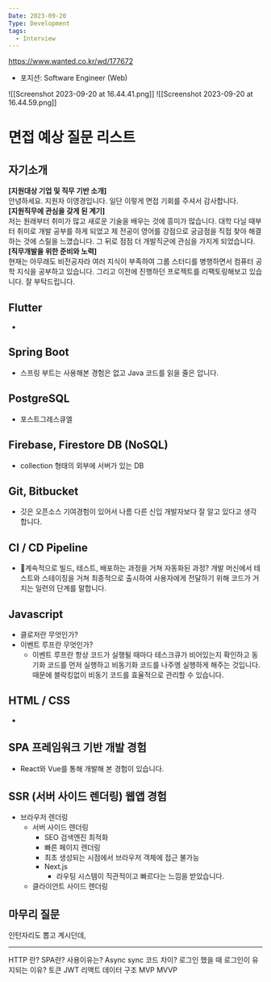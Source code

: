 ```yaml
---
Date: 2023-09-20
Type: Development
tags:
  - Interview
---
```

https://www.wanted.co.kr/wd/177672

- 포지션: Software Engineer (Web)

![[Screenshot 2023-09-20 at 16.44.41.png]]
![[Screenshot 2023-09-20 at 16.44.59.png]]

# 면접 예상 질문 리스트
## 자기소개
**[지원대상 기업 및 직무 기반 소개]**  
안녕하세요. 지원자 이영경입니다. 일단 이렇게 면접 기회를 주셔서 감사합니다.  
**[지원직무에 관심을 갖게 된 계기]**  
저는 원래부터 취미가 많고 새로운 기술을 배우는 것에 흥미가 많습니다. 대학 다닐 때부터 취미로 개발 공부를 하게 되었고 제 전공이 영어를 강점으로 궁금점을 직접 찾아 해결하는 것에 스릴을 느꼈습니다. 그 뒤로 점점 더 개발직군에 관심을 가지게 되었습니다.  
**[직무개발을 위한 준비와 노력]**  
현재는 아무래도 비전공자라 여러 지식이 부족하여 그룹 스터디를 병행하면서 컴퓨터 공학 지식을 공부하고 있습니다. 그리고 이전에 진행하던 프로젝트를 리팩토링해보고 있습니다. 
잘 부탁드립니다.
## Flutter
- 
## Spring Boot
- 스프링 부트는 사용해본 경험은 없고 Java 코드를 읽을 줄은 압니다.
## PostgreSQL
- 포스트그레스큐엘
## Firebase, Firestore DB (NoSQL)
- collection 형태의 외부에 서버가 있는 DB
## Git, Bitbucket
- 깃은 오픈소스 기여경험이 있어서 나름 다른 신입 개발자보다 잘 알고 있다고 생각합니다. 
## CI / CD Pipeline
- 계속적으로 빌드, 테스트, 배포하는 과정을 거쳐 자동화된 과정?
  개발 머신에서 테스트와 스테이징을 거쳐 최종적으로 출시하여 사용자에게 전달하기 위해 코드가 거치는 일련의 단계를 말합니다.
## Javascript
- 클로저란 무엇인가?
- 이벤트 루프란 무엇인가?
	- 이벤트 루프란 항상 코드가 실행될 때마다 테스크큐가 비어있는지 확인하고 동기화 코드를 먼저 실행하고 비동기화 코드를 나주엥 실행하게 해주는 것입니다. 때문에 블락킹없이 비동기 코드를 효율적으로 관리할 수 있습니다. 
## HTML / CSS
- 
## SPA 프레임워크 기반 개발 경험
- React와 Vue를 통해 개발해 본 경험이 있습니다. 
## SSR (서버 사이드 렌더링) 웹앱 경험
- 브라우저 렌더링
	- 서버 사이드 렌더링
		- SEO 검색엔진 최적화
		- 빠른 페이지 렌더링
		- 최초 생성되는 시점에서 브라우저 객체에 접근 불가능
		- Next.js
			- 라우팅 시스템이 직관적이고 빠르다는 느낌을 받았습니다. 
	- 클라이언트 사이드 렌더링
## 마무리 질문
인턴자리도 뽑고 계시던데, 

---

HTTP 란?
SPA란? 사용이유는?
Async sync 코드 차이?
로그인 했을 때 로그인이 유지되는 이유? 토큰 JWT
리액트 데이터 구조 MVP MVVP